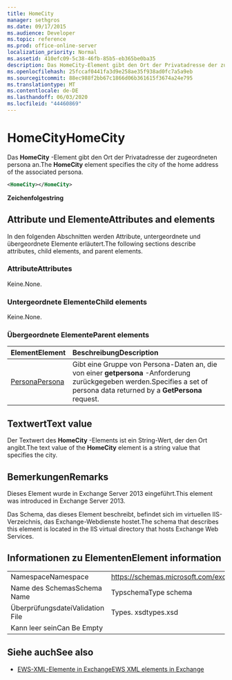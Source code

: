 ```yaml
---
title: HomeCity
manager: sethgros
ms.date: 09/17/2015
ms.audience: Developer
ms.topic: reference
ms.prod: office-online-server
localization_priority: Normal
ms.assetid: 410efc09-5c38-46fb-85b5-eb365be0ba35
description: Das HomeCity-Element gibt den Ort der Privatadresse der zugeordneten persona an.
ms.openlocfilehash: 25fccaf0441fa3d9e258ae35f938ad0fc7a5a9eb
ms.sourcegitcommit: 88ec988f2bb67c1866d06b361615f3674a24e795
ms.translationtype: MT
ms.contentlocale: de-DE
ms.lasthandoff: 06/03/2020
ms.locfileid: "44460869"
---
```

# <a name="homecity"></a><span data-ttu-id="8e3c7-103">HomeCity</span><span class="sxs-lookup"><span data-stu-id="8e3c7-103">HomeCity</span></span>

<span data-ttu-id="8e3c7-104">Das **HomeCity** -Element gibt den Ort der Privatadresse der zugeordneten persona an.</span><span class="sxs-lookup"><span data-stu-id="8e3c7-104">The **HomeCity** element specifies the city of the home address of the associated persona.</span></span> 
  
```XML
<HomeCity></HomeCity>
```

 <span data-ttu-id="8e3c7-105">**Zeichenfolge**</span><span class="sxs-lookup"><span data-stu-id="8e3c7-105">**string**</span></span>
## <a name="attributes-and-elements"></a><span data-ttu-id="8e3c7-106">Attribute und Elemente</span><span class="sxs-lookup"><span data-stu-id="8e3c7-106">Attributes and elements</span></span>

<span data-ttu-id="8e3c7-107">In den folgenden Abschnitten werden Attribute, untergeordnete und übergeordnete Elemente erläutert.</span><span class="sxs-lookup"><span data-stu-id="8e3c7-107">The following sections describe attributes, child elements, and parent elements.</span></span>
  
### <a name="attributes"></a><span data-ttu-id="8e3c7-108">Attribute</span><span class="sxs-lookup"><span data-stu-id="8e3c7-108">Attributes</span></span>

<span data-ttu-id="8e3c7-109">Keine.</span><span class="sxs-lookup"><span data-stu-id="8e3c7-109">None.</span></span>
  
### <a name="child-elements"></a><span data-ttu-id="8e3c7-110">Untergeordnete Elemente</span><span class="sxs-lookup"><span data-stu-id="8e3c7-110">Child elements</span></span>

<span data-ttu-id="8e3c7-111">Keine.</span><span class="sxs-lookup"><span data-stu-id="8e3c7-111">None.</span></span>
  
### <a name="parent-elements"></a><span data-ttu-id="8e3c7-112">Übergeordnete Elemente</span><span class="sxs-lookup"><span data-stu-id="8e3c7-112">Parent elements</span></span>

|<span data-ttu-id="8e3c7-113">**Element**</span><span class="sxs-lookup"><span data-stu-id="8e3c7-113">**Element**</span></span>|<span data-ttu-id="8e3c7-114">**Beschreibung**</span><span class="sxs-lookup"><span data-stu-id="8e3c7-114">**Description**</span></span>|
|:-----|:-----|
|[<span data-ttu-id="8e3c7-115">Persona</span><span class="sxs-lookup"><span data-stu-id="8e3c7-115">Persona</span></span>](persona.md) <br/> |<span data-ttu-id="8e3c7-116">Gibt eine Gruppe von Persona-Daten an, die von einer **getpersona** -Anforderung zurückgegeben werden.</span><span class="sxs-lookup"><span data-stu-id="8e3c7-116">Specifies a set of persona data returned by a **GetPersona** request.</span></span>  <br/> |
   
## <a name="text-value"></a><span data-ttu-id="8e3c7-117">Textwert</span><span class="sxs-lookup"><span data-stu-id="8e3c7-117">Text value</span></span>

<span data-ttu-id="8e3c7-118">Der Textwert des **HomeCity** -Elements ist ein String-Wert, der den Ort angibt.</span><span class="sxs-lookup"><span data-stu-id="8e3c7-118">The text value of the **HomeCity** element is a string value that specifies the city.</span></span> 
  
## <a name="remarks"></a><span data-ttu-id="8e3c7-119">Bemerkungen</span><span class="sxs-lookup"><span data-stu-id="8e3c7-119">Remarks</span></span>

<span data-ttu-id="8e3c7-120">Dieses Element wurde in Exchange Server 2013 eingeführt.</span><span class="sxs-lookup"><span data-stu-id="8e3c7-120">This element was introduced in Exchange Server 2013.</span></span>
  
<span data-ttu-id="8e3c7-121">Das Schema, das dieses Element beschreibt, befindet sich im virtuellen IIS-Verzeichnis, das Exchange-Webdienste hostet.</span><span class="sxs-lookup"><span data-stu-id="8e3c7-121">The schema that describes this element is located in the IIS virtual directory that hosts Exchange Web Services.</span></span>
  
## <a name="element-information"></a><span data-ttu-id="8e3c7-122">Informationen zu Elementen</span><span class="sxs-lookup"><span data-stu-id="8e3c7-122">Element information</span></span>

|||
|:-----|:-----|
|<span data-ttu-id="8e3c7-123">Namespace</span><span class="sxs-lookup"><span data-stu-id="8e3c7-123">Namespace</span></span>  <br/> |https://schemas.microsoft.com/exchange/services/2006/types  <br/> |
|<span data-ttu-id="8e3c7-124">Name des Schemas</span><span class="sxs-lookup"><span data-stu-id="8e3c7-124">Schema Name</span></span>  <br/> |<span data-ttu-id="8e3c7-125">Typschema</span><span class="sxs-lookup"><span data-stu-id="8e3c7-125">Type schema</span></span>  <br/> |
|<span data-ttu-id="8e3c7-126">Überprüfungsdatei</span><span class="sxs-lookup"><span data-stu-id="8e3c7-126">Validation File</span></span>  <br/> |<span data-ttu-id="8e3c7-127">Types. xsd</span><span class="sxs-lookup"><span data-stu-id="8e3c7-127">types.xsd</span></span>  <br/> |
|<span data-ttu-id="8e3c7-128">Kann leer sein</span><span class="sxs-lookup"><span data-stu-id="8e3c7-128">Can Be Empty</span></span>  <br/> ||
   
## <a name="see-also"></a><span data-ttu-id="8e3c7-129">Siehe auch</span><span class="sxs-lookup"><span data-stu-id="8e3c7-129">See also</span></span>



- [<span data-ttu-id="8e3c7-130">EWS-XML-Elemente in Exchange</span><span class="sxs-lookup"><span data-stu-id="8e3c7-130">EWS XML elements in Exchange</span></span>](ews-xml-elements-in-exchange.md)

